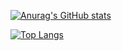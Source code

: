 [![Anurag's GitHub stats](https://github-readme-stats.vercel.app/api?username=xChonkster&theme=cobalt)](https://github.com/anuraghazra/github-readme-stats)

[![Top Langs](https://github-readme-stats.vercel.app/api/top-langs/?username=xChonkster&theme=cobalt)](https://github.com/anuraghazra/github-readme-stats)
